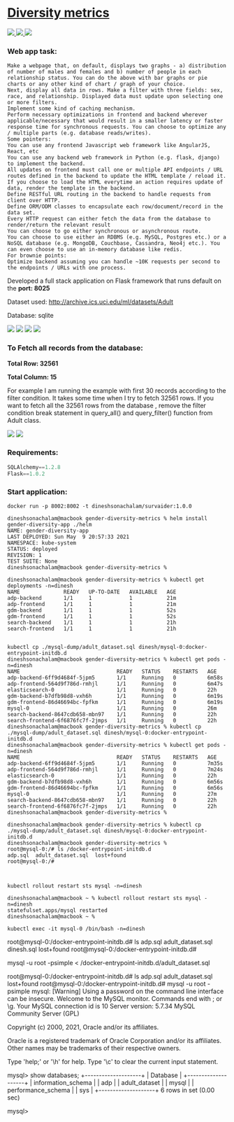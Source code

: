 # [Diversity metrics](https://diversity.dineshsonachalam.com/)

<p>
  <a href="https://github.com/dineshsonachalam/gender-diversity-metrics/actions" alt="CI/CD status">
      <img src="https://github.com/dineshsonachalam/gender-diversity-metrics/actions/workflows/k8-deploy.yml/badge.svg" />
  </a>
  <a href="https://www.python.org/downloads/release/python-390/" alt="Python 3.9">
      <img src="https://img.shields.io/badge/python-3.9-blue.svg" />
  </a>
  <a href="https://hub.docker.com/repository/docker/dineshsonachalam/gender-diversity-backend" alt="Docker pulls">
      <img src="https://img.shields.io/docker/pulls/dineshsonachalam/gender-diversity-backend.svg" />
  </a>
</p>

### Web app task:
```
Make a webpage that, on default, displays two graphs - a) distribution of number of males and females and b) number of people in each relationship status. You can do the above with bar graphs or pie charts or any other kind of chart / graph of your choice.
Next, display all data in rows. Make a filter with three fields: sex, race, and relationship. Displayed data must update upon selecting one or more filters.
Implement some kind of caching mechanism.
Perform necessary optimizations in frontend and backend wherever applicable/necessary that would result in a smaller latency or faster response time for synchronous requests. You can choose to optimize any / multiple parts (e.g. database reads/writes).
Some pointers: 
You can use any frontend Javascript web framework like AngularJS, React, etc
You can use any backend web framework in Python (e.g. flask, django) to implement the backend.
All updates on frontend must call one or multiple API endpoints / URL routes defined in the backend to update the HTML template / reload it.
If you choose to load the HTML everytime an action requires update of data, render the template in the backend.
Define RESTful URL routing in the backend to handle requests from client over HTTP.
Define ORM/ODM classes to encapsulate each row/document/record in the data set.
Every HTTP request can either fetch the data from the database to render/return the relevant result
You can choose to go either synchronous or asynchronous route.
You can choose to use either an RDBMS (e.g. MySQL, Postgres etc.) or a NoSQL database (e.g. MongoDB, Couchbase, Cassandra, Neo4j etc.). You can even choose to use an in-memory database like redis.
For brownie points: 
Optimize backend assuming you can handle ~10K requests per second to the endpoints / URLs with one process.
```


Developed a full stack application on Flask framework that runs default on the **port: 8025**

Dataset used: http://archive.ics.uci.edu/ml/datasets/Adult

Database: sqlite

![](https://i.imgur.com/sww8r9d.png)
![](https://i.imgur.com/yqoPSCw.png)
![](https://i.imgur.com/1WBQkhK.png)
![](https://i.imgur.com/MkQsYgf.png)

### To Fetch all records from the database:

**Total Row: 32561**

**Total Column: 15**

For example I am running the example with first 30 records according to the filter condition. It takes some time when I try to fetch 32561 rows. If you want to fetch all the 32561 rows from the database , remove the filter condition break statement in query_all() and query_filter() function from Adult class.


![](https://i.imgur.com/zYwGexD.png)
![](https://i.imgur.com/qAH0tqV.png)

### Requirements:

```python
SQLAlchemy==1.2.8
Flask==1.0.2
```

### Start application:

```
docker run -p 8002:8002 -t dineshsonachalam/survaider:1.0.0
```


```
dineshsonachalam@macbook gender-diversity-metrics % helm install gender-diversity-app ./helm
NAME: gender-diversity-app
LAST DEPLOYED: Sun May  9 20:57:33 2021
NAMESPACE: kube-system
STATUS: deployed
REVISION: 1
TEST SUITE: None
dineshsonachalam@macbook gender-diversity-metrics %
```
```
dineshsonachalam@macbook gender-diversity-metrics % kubectl get deployments -n=dinesh
NAME              READY   UP-TO-DATE   AVAILABLE   AGE
adp-backend       1/1     1            1           21m
adp-frontend      1/1     1            1           21m
gdm-backend       1/1     1            1           52s
gdm-frontend      1/1     1            1           52s
search-backend    1/1     1            1           21h
search-frontend   1/1     1            1           21h


kubectl cp ./mysql-dump/adult_dataset.sql dinesh/mysql-0:docker-entrypoint-initdb.d 
dineshsonachalam@macbook gender-diversity-metrics % kubectl get pods -n=dinesh
NAME                               READY   STATUS    RESTARTS   AGE
adp-backend-6ff9d4684f-5jpm5       1/1     Running   0          6m58s
adp-frontend-564d9f786d-rmhjl      1/1     Running   0          6m47s
elasticsearch-0                    1/1     Running   0          22h
gdm-backend-b7dfb98d8-vxh6h        1/1     Running   0          6m19s
gdm-frontend-86d46694bc-fpfkm      1/1     Running   0          6m19s
mysql-0                            1/1     Running   0          26m
search-backend-8647cdb658-mbn97    1/1     Running   0          22h
search-frontend-6f6876fc7f-2jmps   1/1     Running   0          22h
dineshsonachalam@macbook gender-diversity-metrics % kubectl cp ./mysql-dump/adult_dataset.sql dinesh/mysql-0:docker-entrypoint-initdb.d
dineshsonachalam@macbook gender-diversity-metrics % kubectl get pods -n=dinesh
NAME                               READY   STATUS    RESTARTS   AGE
adp-backend-6ff9d4684f-5jpm5       1/1     Running   0          7m35s
adp-frontend-564d9f786d-rmhjl      1/1     Running   0          7m24s
elasticsearch-0                    1/1     Running   0          22h
gdm-backend-b7dfb98d8-vxh6h        1/1     Running   0          6m56s
gdm-frontend-86d46694bc-fpfkm      1/1     Running   0          6m56s
mysql-0                            1/1     Running   0          27m
search-backend-8647cdb658-mbn97    1/1     Running   0          22h
search-frontend-6f6876fc7f-2jmps   1/1     Running   0          22h
dineshsonachalam@macbook gender-diversity-metrics %
```

```
dineshsonachalam@macbook gender-diversity-metrics % kubectl cp ./mysql-dump/adult_dataset.sql dinesh/mysql-0:docker-entrypoint-initdb.d
dineshsonachalam@macbook gender-diversity-metrics %
root@mysql-0:/# ls /docker-entrypoint-initdb.d
adp.sql  adult_dataset.sql  lost+found
root@mysql-0:/#



kubectl rollout restart sts mysql -n=dinesh

dineshsonachalam@macbook ~ % kubectl rollout restart sts mysql -n=dinesh
statefulset.apps/mysql restarted
dineshsonachalam@macbook ~ %

kubectl exec -it mysql-0 /bin/bash -n=dinesh 
```

root@mysql-0:/docker-entrypoint-initdb.d# ls
adp.sql  adult_dataset.sql  dinesh.sql	lost+found
root@mysql-0:/docker-entrypoint-initdb.d#

mysql -u root -psimple < /docker-entrypoint-initdb.d/adult_dataset.sql


root@mysql-0:/docker-entrypoint-initdb.d# ls
adp.sql  adult_dataset.sql  lost+found
root@mysql-0:/docker-entrypoint-initdb.d# mysql -u root -psimple
mysql: [Warning] Using a password on the command line interface can be insecure.
Welcome to the MySQL monitor.  Commands end with ; or \g.
Your MySQL connection id is 10
Server version: 5.7.34 MySQL Community Server (GPL)

Copyright (c) 2000, 2021, Oracle and/or its affiliates.

Oracle is a registered trademark of Oracle Corporation and/or its
affiliates. Other names may be trademarks of their respective
owners.

Type 'help;' or '\h' for help. Type '\c' to clear the current input statement.

mysql> show databases;
+--------------------+
| Database           |
+--------------------+
| information_schema |
| adp                |
| adult_dataset      |
| mysql              |
| performance_schema |
| sys                |
+--------------------+
6 rows in set (0.00 sec)

mysql>